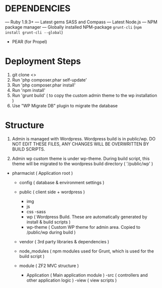 DEPENDENCIES
=============

— Ruby 1.9.3+
— Latest gems SASS and Compass
— Latest Node.js
— NPM package manager
— Globally installed NPM-package `grunt-cli` (`npm install grunt-cli --global`)

- PEAR (for Propel)


Deployment Steps
================
1. git clone <>
2. Run 'php composer.phar self-update'
3. Run 'php composer.phar install'
4. Run 'npm install'
5. Run 'grunt build' ( to copy the custom admin theme to the wp installation )
6. Use "WP Migrate DB" plugin to migrate the database


Structure
==========
1. Admin is managed with Wordpress. Wordpress build is in public/wp. DO NOT EDIT THESE FILES, ANY CHANGES WILL BE OVERWRITTEN BY BUILD SCRIPTS.

2. Admin wp custom theme is under wp-theme. During build script, this theme will be migrated to the wordpress build directory ( '/public/wp' )



- pharmacist ( Application root )
	- config ( database & environment settings )
	- public ( client side + wordpress )
		- img
		- js
		- css
			-sass
		- wp ( Wordpress Build. These are automatically generated by install & build scripts )
		- wp-theme ( Custom WP theme for admin area. Copied to /public/wp during build )

	- vendor ( 3rd party libraries & dependencies )
	- node_modules ( npm modules used for Grunt, which is used for the build script )
	- module ( ZF2 MVC structure )
		- Application ( Main application module )
			-src ( controllers and other application logic )
			-view ( view scripts )
